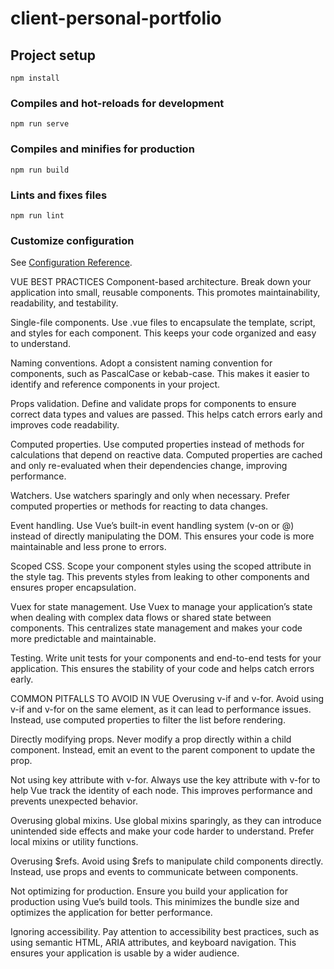 # client-personal-portfolio

## Project setup
```
npm install
```

### Compiles and hot-reloads for development
```
npm run serve
```

### Compiles and minifies for production
```
npm run build
```

### Lints and fixes files
```
npm run lint
```

### Customize configuration
See [Configuration Reference](https://cli.vuejs.org/config/).


VUE BEST PRACTICES
Component-based architecture. Break down your application into small, reusable components. This promotes maintainability, readability, and testability.

Single-file components. Use .vue files to encapsulate the template, script, and styles for each component. This keeps your code organized and easy to understand.

Naming conventions. Adopt a consistent naming convention for components, such as PascalCase or kebab-case. This makes it easier to identify and reference components in your project.

Props validation. Define and validate props for components to ensure correct data types and values are passed. This helps catch errors early and improves code readability.

Computed properties. Use computed properties instead of methods for calculations that depend on reactive data. Computed properties are cached and only re-evaluated when their dependencies change, improving performance.

Watchers. Use watchers sparingly and only when necessary. Prefer computed properties or methods for reacting to data changes.

Event handling. Use Vue’s built-in event handling system (v-on or @) instead of directly manipulating the DOM. This ensures your code is more maintainable and less prone to errors.

Scoped CSS. Scope your component styles using the scoped attribute in the style tag. This prevents styles from leaking to other components and ensures proper encapsulation.

Vuex for state management. Use Vuex to manage your application’s state when dealing with complex data flows or shared state between components. This centralizes state management and makes your code more predictable and maintainable.

Testing. Write unit tests for your components and end-to-end tests for your application. This ensures the stability of your code and helps catch errors early.



COMMON PITFALLS TO AVOID IN VUE
Overusing v-if and v-for. Avoid using v-if and v-for on the same element, as it can lead to performance issues. Instead, use computed properties to filter the list before rendering.

Directly modifying props. Never modify a prop directly within a child component. Instead, emit an event to the parent component to update the prop.

Not using key attribute with v-for. Always use the key attribute with v-for to help Vue track the identity of each node. This improves performance and prevents unexpected behavior.

Overusing global mixins. Use global mixins sparingly, as they can introduce unintended side effects and make your code harder to understand. Prefer local mixins or utility functions.

Overusing $refs. Avoid using $refs to manipulate child components directly. Instead, use props and events to communicate between components.

Not optimizing for production. Ensure you build your application for production using Vue’s build tools. This minimizes the bundle size and optimizes the application for better performance.

Ignoring accessibility. Pay attention to accessibility best practices, such as using semantic HTML, ARIA attributes, and keyboard navigation. This ensures your application is usable by a wider audience.
